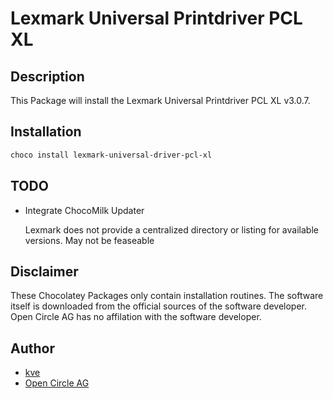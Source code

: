 # Lexmark Universal Printdriver PCL XL

## Description

This Package will install the Lexmark Universal Printdriver PCL XL v3.0.7. 

## Installation

```ps1
choco install lexmark-universal-driver-pcl-xl
```

## TODO

- Integrate ChocoMilk Updater

    Lexmark does not provide a centralized directory or listing for available versions. May not be feaseable

## Disclaimer

These Chocolatey Packages only contain installation routines. The software itself is downloaded from the official sources of the software developer. Open Circle AG has no affilation with the software developer.

## Author

- [kve](https://github.com/kve-occ)
- [Open Circle AG](https://www.open-circle.ch)
